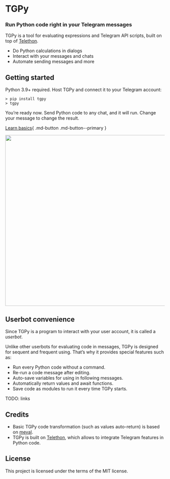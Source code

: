 # TGPy

### Run Python code right in your Telegram messages

TGPy is a tool for evaluating expressions and Telegram API scripts, built on top of [Telethon](https://github.com/LonamiWebs/Telethon).

- Do Python calculations in dialogs
- Interact with your messages and chats
- Automate sending messages and more

## Getting started

Python 3.9+ required. Host TGPy and connect it to your Telegram account:

```shell
> pip install tgpy
> tgpy
```

You’re ready now. Send Python code to any chat, and it will run. Change your message to change the result.

[Learn basics](/basics/code){ .md-button .md-button--primary }

<img alt="" src="https://raw.githubusercontent.com/tm-a-t/TGPy/master/readme_assets/example.gif" width="540">

## Userbot convenience

Since TGPy is a program to interact with your user account, it is called a _userbot_.

Unlike other userbots for evaluating code in messages, TGPy is designed for sequent and frequent using. That’s why it provides special features such as:

- Run every Python code without a command.
- Re-run a code message after editing.
- Auto-save variables for using in following messages. 
- Automatically return values and await functions.
- Save code as modules to run it every time TGPy starts.

TODO: links

## Credits

- Basic TGPy code transformation (such as values auto-return) is based on [meval](https://github.com/penn5/meval).
- TGPy is built on [Telethon](https://github.com/LonamiWebs/Telethon), which allows to integrate Telegram features in Python code. 

## License

This project is licensed under the terms of the MIT license.